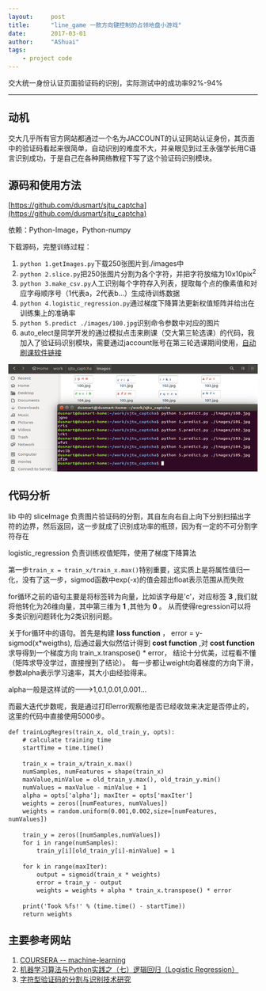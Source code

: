 ```yaml
---
layout:     post
title:      "line_game 一款方向键控制的占领地盘小游戏"
date:       2017-03-01
author:     "AShuai"
tags:
    - project code
---
```


交大统一身份认证页面验证码的识别，实际测试中的成功率92%-94%

<!--more-->

---

## 动机

交大几乎所有官方网站都通过一个名为JACCOUNT的认证网站认证身份，其页面中的验证码看起来很简单，自动识别的难度不大，并亲眼见到过王永强学长用C语言识别成功，于是自己在各种网络教程下写了这个验证码识别模块。

## 源码和使用方法

[https://github.com/dusmart/sjtu_captcha](https://github.com/dusmart/sjtu_captcha)

依赖：Python-Image，Python-numpy

下载源码，完整训练过程：
1. ```python 1.getImages.py```下载250张图片到./images中
2. ```python 2.slice.py```把250张图片分割为各个字符，并把字符放缩为10x10pix<sup>2</sup>
3. ```python 3.make_csv.py```人工识别每个字符存入列表，提取每个点的像素值和对应字母顺序号（1代表a，2代表b...）生成待训练数据
4. ```python 4.logistic_regression.py```通过梯度下降算法更新权值矩阵并给出在训练集上的准确率
5. ```python 5.predict ./images/100.jpg```识别命令参数中对应的图片
6. auto_elect是同学开发的通过模拟点击来刷课（交大第三轮选课）的代码，我加入了验证码识别模块，需要通过jaccount账号在第三轮选课期间使用，[自动刷课软件链接](http://zhuxinqi.space/project.html)

![img](https://github.com/dusmart/dusmart.github.io/raw/master/assets/img/2017-03-01-8.png)

## 代码分析

lib 中的 sliceImage 负责图片验证码的分割，其自左向右自上向下分别扫描出字符的边界，然后返回，这一步就成了识别成功率的瓶颈，因为有一定的不可分割字符存在

logistic_regression 负责训练权值矩阵，使用了梯度下降算法

第一步```train_x = train_x/train_x.max()```特别重要，这实质上是将属性值归一化，没有了这一步，sigmod函数中exp(-x)的值会超出float表示范围从而失败

for循环之前的语句主要是将标签转为向量，比如该字母是'c'，对应标签 **3** ,我们就将他转化为26维向量，其中第三维为 **1** ,其他为 **0** 。
从而使得regression可以将多类识别问题转化为2类识别问题。

关于for循环中的语句。首先是构建 **loss function** ， error = y-sigmod(x*weigths), 后通过最大似然估计得到 **cost function** ,对 **cost function** 求导得到一个梯度方向 train_x.transpose() * error， 结论十分优美，过程看不懂（矩阵求导没学过，直接搜到了结论）。
每一步都让weight向着梯度的方向下滑，参数alpha表示学习速率，其大小由经验得来。

alpha一般是这样试的--->1,0.1,0.01,0.001...

而最大迭代步数呢，我是通过打印error观察他是否已经收敛来决定是否停止的，这里的代码中直接使用5000步。

```
def trainLogRegres(train_x, old_train_y, opts):
    # calculate training time  
    startTime = time.time()

    train_x = train_x/train_x.max()
    numSamples, numFeatures = shape(train_x)
    maxValue,minValue = old_train_y.max(), old_train_y.min()
    numValues = maxValue - minValue + 1
    alpha = opts['alpha']; maxIter = opts['maxIter']
    weights = zeros([numFeatures, numValues])
    weights = random.uniform(0.001,0.002,size=[numFeatures, numValues])

    train_y = zeros([numSamples,numValues])
    for i in range(numSamples):
        train_y[i][old_train_y[i]-minValue] = 1

    for k in range(maxIter):  
        output = sigmoid(train_x * weights)
        error = train_y - output
        weights = weights + alpha * train_x.transpose() * error

    print('Took %fs!' % (time.time() - startTime))  
    return weights  
```

## 主要参考网站
1. [COURSERA -- machine-learning](https://www.coursera.org/learn/machine-learning)
2. [机器学习算法与Python实践之（七）逻辑回归（Logistic Regression）](http://blog.csdn.net/zouxy09/article/details/20319673#)
3. [字符型验证码的分割与识别技术研究](http://www.doc88.com/p-8741957922524.html)

